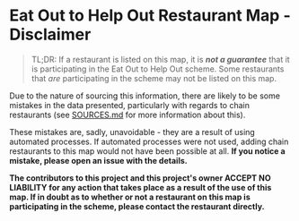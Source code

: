 # Eat Out to Help Out Restaurant Map - Disclaimer

> TL;DR: If a restaurant is listed on this map, it is ***not a guarantee*** that it is participating in the Eat Out to Help Out scheme. Some restaurants that *are* participating in the scheme may not be listed on this map.

Due to the nature of sourcing this information, there are likely to be some mistakes in the data presented, particularly with regards to chain restaurants (see [SOURCES.md](/source-information/SOURCES.md) for more information about this).

These mistakes are, sadly, unavoidable - they are a result of using automated processes. If automated processes were not used, adding chain restaurants to this map would not have been possible at all. **If you notice a mistake, please open an issue with the details.**

**The contributors to this project and this project's owner ACCEPT NO LIABILITY for any action that takes place as a result of the use of this map. If in doubt as to whether or not a restaurant on this map is participating in the scheme, please contact the restaurant directly.**
